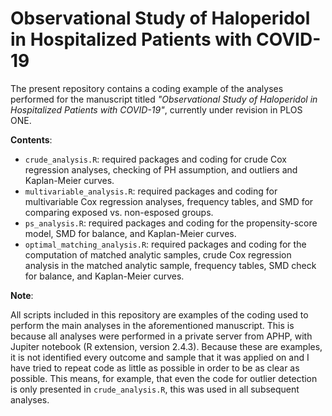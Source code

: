 # Observational Study of Haloperidol in Hospitalized Patients with COVID-19

The present repository contains a coding example of the analyses performed for the manuscript titled *"Observational Study of Haloperidol in Hospitalized Patients with COVID-19"*, currently under revision in PLOS ONE. 

**Contents**: 

* `crude_analysis.R`: required packages and coding for crude Cox regression analyses, checking of PH assumption, and outliers and Kaplan-Meier curves. 
* `multivariable_analysis.R`: required packages and coding for multivariable Cox regression analyses, frequency tables, and SMD for comparing exposed vs. non-esposed groups. 
* `ps_analysis.R`: required packages and coding for the propensity-score model, SMD for balance, and Kaplan-Meier curves. 
* `optimal_matching_analysis.R`: required packages and coding for the computation of matched analytic samples, crude Cox regression analysis in the matched analytic sample, frequency tables, SMD check for balance, and Kaplan-Meier curves. 

**Note**:

All scripts included in this repository are examples of the coding used to perform the main analyses in the aforementioned manuscript. This is because all analyses were performed in a private server from APHP, with Jupiter notebook (R extension, version 2.4.3). Because these are examples, it is not identified every outcome and sample that it was applied on and I have tried to repeat code as little as possible in order to be as clear as possible. This means, for example, that even the code for outlier detection is only presented in `crude_analysis.R`, this was used in all subsequent analyses.  
